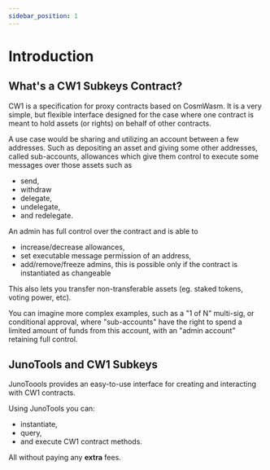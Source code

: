 ```yaml
---
sidebar_position: 1
---
```


# Introduction

## What's a CW1 Subkeys Contract?

CW1 is a specification for proxy contracts based on CosmWasm. It is a very simple, but flexible interface designed for the case where one contract is meant to hold assets (or rights) on behalf of other contracts.

A use case would be sharing and utilizing an account between a few addresses. Such as depositing an asset and giving some other addresses, called sub-accounts, allowances which give them control to execute some messages over those assets such as
- send,
- withdraw
- delegate,
- undelegate,
- and redelegate.

An admin has full control over the contract and is able to
- increase/decrease allowances,
- set executable message permission of an address,
- add/remove/freeze admins, this is possible only if the contract is instantiated as changeable

This also lets you transfer non-transferable assets (eg. staked tokens, voting power, etc).

You can imagine more complex examples, such as a "1 of N" multi-sig, or conditional approval, where "sub-accounts" have the right to spend a limited amount of funds from this account, with an "admin account" retaining full control.

## JunoTools and CW1 Subkeys

JunoToools provides an easy-to-use interface for creating and interacting with CW1 contracts.

Using JunoTools you can:
- instantiate,
- query,
- and execute CW1 contract methods. 

All without paying any **extra** fees.
